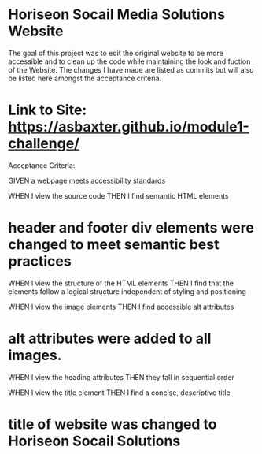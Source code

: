 # Horiseon Socail Media Solutions Website

The goal of this project was to edit the original website to be more accessible and to clean up the code while maintaining the look and fuction of the Website. The changes I have made are listed as commits but will also be listed here amongst the acceptance criteria.

# Link to Site: https://asbaxter.github.io/module1-challenge/


Acceptance Criteria:

GIVEN a webpage meets accessibility standards

WHEN I view the source code
THEN I find semantic HTML elements
# header and footer div elements were changed to meet semantic best practices


WHEN I view the structure of the HTML elements
THEN I find that the elements follow a logical structure independent of 
styling and positioning


WHEN I view the image elements
THEN I find accessible alt attributes
# alt attributes were added to all images.

WHEN I view the heading attributes
THEN they fall in sequential order

WHEN I view the title element
THEN I find a concise, descriptive title
# title of website was changed to Horiseon Socail Solutions

